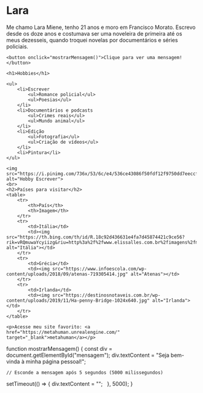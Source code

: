 <!DOCTYPE html>
<html lang="en">
<head>
    <meta charset="UTF-8">
    <meta name="viewport" content="width=device-width, initial-scale=1.0">
    <title>Meu perfil</title>
    <link rel="stylesheet" href="style.css">
</head> 
<body>
    <h1>Lara</h1>
    <p>Me chamo Lara Miene, tenho 21 anos e moro em Francisco Morato. Escrevo desde os doze anos e costumava ser uma noveleira de primeira até os meus dezesseis, quando troquei novelas por documentários e séries policiais.</p>

    <button onclick="mostrarMensagem()">Clique para ver uma mensagem!</button>
  <div id="mensagem"></div>
    <script src="script.js"></script>

    <h1>Hobbies</h1>

    <ul>
        <li>Escrever
            <ul>Romance policial</ul>
            <ul>Poesias</ul>
        </li>
        <li>Documentários e podcasts
            <ul>Crimes reais</ul>
            <ul>Mundo animal</ul>
        </li>
        <li>Edição
            <ul>Fotografia</ul>
            <ul>Criação de vídeos</ul>
        </li>
        <li>Pintura</li>
    </ul>

    <img src="https://i.pinimg.com/736x/53/6c/e4/536ce43086f50fdf12f9750dd7eeccf2.jpg" alt="Hobby Escrever">
    <br>
    <h2>Países para visitar</h2>
    <table>
        <tr>
            <th>País</th>
            <th>Imagem</th>
        </tr>
        <tr>
            <td>Itália</td>
            <td><img src="https://th.bing.com/th/id/R.18c92d436631e4fa7d45874421c9ce56?rik=vRQmuwaYcyiizg&riu=http%3a%2f%2fwww.elissalles.com.br%2fimagens%2fmilao_italia_ata(1).jpg&ehk=ezLveKffkNHtgRsphScZfoPdK%2fzp5kY1s%2fo24TvMCpY%3d&risl=&pid=ImgRaw&r=0" alt="Itália"></td>
        </tr>
        <tr>
            <td>Grécia</td>
            <td><img src="https://www.infoescola.com/wp-content/uploads/2018/09/atenas-719305414.jpg" alt="Atenas"></td>
        </tr>
        <tr>
            <td>Irlanda</td>
            <td><img src="https://destinosnotaveis.com.br/wp-content/uploads/2019/11/Ha-penny-Bridge-1024x640.jpg" alt="Irlanda"></td>
        </tr>
    </table>

    <p>Acesse meu site favorito: <a href="https://metahuman.unrealengine.com/" target="_blank">metahuman</a></p>

</body>
</html>

function mostrarMensagem() {
    const div = document.getElementById("mensagem");
    div.textContent = "Seja bem-vinda à minha página pessoal!";
 
    // Esconde a mensagem após 5 segundos (5000 milissegundos)
  setTimeout(() => {
    div.textContent = "";
  }, 5000);
}
